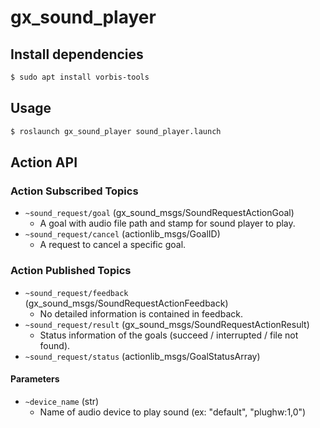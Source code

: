 # gx_sound_player

## Install dependencies

```sh
$ sudo apt install vorbis-tools
```

## Usage

```sh
$ roslaunch gx_sound_player sound_player.launch
```


## Action API

### Action Subscribed Topics

- `~sound_request/goal` (gx_sound_msgs/SoundRequestActionGoal)
    - A goal with audio file path and stamp for sound player to play.
- `~sound_request/cancel` (actionlib_msgs/GoalID)
    - A request to cancel a specific goal.

### Action Published Topics

- `~sound_request/feedback` (gx_sound_msgs/SoundRequestActionFeedback)
    - No detailed information is contained in feedback.
- `~sound_request/result` (gx_sound_msgs/SoundRequestActionResult)
    - Status information of the goals (succeed / interrupted / file not found).
- `~sound_request/status` (actionlib_msgs/GoalStatusArray)


#### Parameters

- `~device_name` (str)
    - Name of audio device to play sound (ex: "default", "plughw:1,0")

